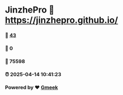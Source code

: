 # JinzhePro :link: https://jinzhepro.github.io/ 
### :page_facing_up: [43](https://jinzhepro.github.io//tag.html) 
### :speech_balloon: 0 
### :hibiscus: 75598 
### :alarm_clock: 2025-04-14 10:41:23 
### Powered by :heart: [Gmeek](https://github.com/Meekdai/Gmeek)
